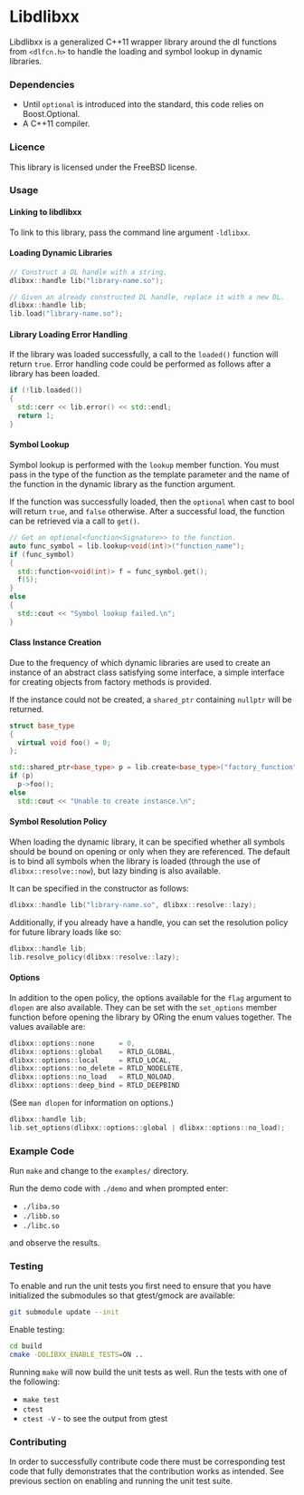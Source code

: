 # Libdlibxx

Libdlibxx is a generalized C++11 wrapper library around the dl
functions from `<dlfcn.h>` to handle the loading and symbol lookup in
dynamic libraries.

### Dependencies

- Until `optional` is introduced into the standard, this code relies on
  Boost.Optional.
- A C++11 compiler.

### Licence

This library is licensed under the FreeBSD license.

### Usage

#### Linking to libdlibxx

To link to this library, pass the command line argument `-ldlibxx`.

#### Loading Dynamic Libraries

```cpp
// Construct a DL handle with a string.
dlibxx::handle lib("library-name.so");

// Given an already constructed DL handle, replace it with a new DL.
dlibxx::handle lib;
lib.load("library-name.so");
```

#### Library Loading Error Handling

If the library was loaded successfully, a call to the `loaded()`
function will return `true`. Error handling code could be performed as
follows after a library has been loaded.

```cpp
if (!lib.loaded())
{
  std::cerr << lib.error() << std::endl;
  return 1;
}
```

#### Symbol Lookup

Symbol lookup is performed with the `lookup` member function. You must
pass in the type of the function as the template parameter and the name
of the function in the dynamic library as the function argument.

If the function was successfully loaded, then the `optional` when
cast to bool will return `true`, and `false` otherwise. After a
successful load, the function can be retrieved via a call to `get()`.

```cpp
// Get an optional<function<Signature>> to the function.
auto func_symbol = lib.lookup<void(int)>("function_name");
if (func_symbol)
{
  std::function<void(int)> f = func_symbol.get();
  f(5);
}
else
{
  std::cout << "Symbol lookup failed.\n";
}
```

#### Class Instance Creation

Due to the frequency of which dynamic libraries are used to create an
instance of an abstract class satisfying some interface, a simple interface
for creating objects from factory methods is provided.

If the instance could not be created, a `shared_ptr` containing
`nullptr` will be returned.

```cpp
struct base_type
{
  virtual void foo() = 0;
};

std::shared_ptr<base_type> p = lib.create<base_type>("factory_function");
if (p)
  p->foo();
else
  std::cout << "Unable to create instance.\n";
```

#### Symbol Resolution Policy

When loading the dynamic library, it can be specified whether all symbols
should be bound on opening or only when they are referenced. The
default is to bind all symbols when the library is loaded (through the
use of `dlibxx::resolve::now`), but lazy binding is also available.

It can be specified in the constructor as follows:

```cpp
dlibxx::handle lib("library-name.so", dlibxx::resolve::lazy);

```

Additionally, if you already have a handle, you can set the resolution
policy for future library loads like so:

```cpp
dlibxx::handle lib;
lib.resolve_policy(dlibxx::resolve::lazy);
```

#### Options

In addition to the open policy, the options available for the `flag`
argument to `dlopen` are also available. They can be set with the
`set_options` member function before opening the library by ORing the
enum values together. The values available are:

```cpp
dlibxx::options::none      = 0,
dlibxx::options::global    = RTLD_GLOBAL,
dlibxx::options::local     = RTLD_LOCAL,
dlibxx::options::no_delete = RTLD_NODELETE,
dlibxx::options::no_load   = RTLD_NOLOAD,
dlibxx::options::deep_bind = RTLD_DEEPBIND
```

(See `man dlopen` for information on options.)

```cpp
dlibxx::handle lib;
lib.set_options(dlibxx::options::global | dlibxx::options::no_load);
```

### Example Code

Run `make` and change to the `examples/` directory.

Run the demo code with `./demo` and when prompted enter:

- `./liba.so`
- `./libb.so`
- `./libc.so`

and observe the results.

### Testing

To enable and run the unit tests you first need to ensure that you have
initialized the submodules so that gtest/gmock are available:

```bash
git submodule update --init
```

Enable testing:
```bash
cd build
cmake -DDLIBXX_ENABLE_TESTS=ON ..
```

Running `make` will now build the unit tests as well. Run the tests with one of
the following:
* `make test`
* `ctest`
* `ctest -V` - to see the output from gtest

### Contributing

In order to successfully contribute code there must be corresponding test code
that fully demonstrates that the contribution works as intended. See previous
section on enabling and running the unit test suite.
